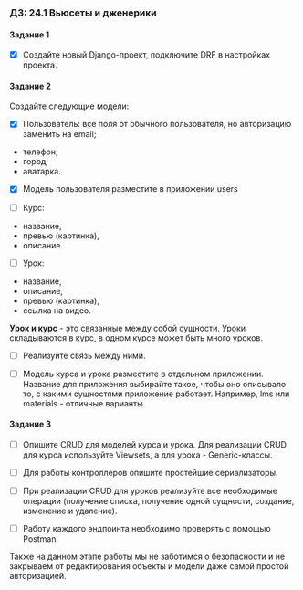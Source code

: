 ### ДЗ: 24.1 Вьюсеты и дженерики

#### Задание 1
-[x] Создайте новый Django-проект, подключите DRF в настройках проекта.

#### Задание 2
Создайте следующие модели:

-[x] Пользователь:
все поля от обычного пользователя, но авторизацию заменить на email; 
- телефон; 
- город; 
- аватарка.
-[x] Модель пользователя разместите в приложении users

-[ ] Курс:
- название, 
- превью (картинка), 
- описание.

-[ ] Урок:
- название, 
- описание, 
- превью (картинка), 
- ссылка на видео.

**Урок и курс** - это связанные между собой сущности. Уроки складываются в курс, в одном курсе может быть много уроков. 
-[ ] Реализуйте связь между ними.

-[ ] Модель курса и урока разместите в отдельном приложении. 
Название для приложения выбирайте такое, чтобы оно описывало то, с какими сущностями приложение работает. Например, 
lms или materials - отличные варианты.


#### Задание 3
-[ ] Опишите CRUD для моделей курса и урока. Для реализации CRUD для курса используйте Viewsets, а для урока - 
Generic-классы.

-[ ] Для работы контроллеров опишите простейшие сериализаторы.

-[ ] При реализации CRUD для уроков реализуйте все необходимые операции (получение списка, получение одной сущности, 
создание, изменение и удаление).

-[ ] Работу каждого эндпоинта необходимо проверять с помощью Postman.

Также на данном этапе работы мы не заботимся о безопасности и не закрываем от редактирования объекты и модели даже 
самой простой авторизацией.
